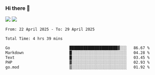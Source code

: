 ### Hi there 👋️

![](https://komarev.com/ghpvc/?username=Loner1024)
![](https://hit.yhype.me/github/profile?account_id=20189164)

<!--START_SECTION:waka-->

```txt
From: 22 April 2025 - To: 29 April 2025

Total Time: 4 hrs 39 mins

Go                          █████████████████████▓░░░   86.67 %
Markdown                    █░░░░░░░░░░░░░░░░░░░░░░░░   04.28 %
Text                        █░░░░░░░░░░░░░░░░░░░░░░░░   03.45 %
PHP                         ▓░░░░░░░░░░░░░░░░░░░░░░░░   02.93 %
go.mod                      ▒░░░░░░░░░░░░░░░░░░░░░░░░   01.92 %
```

<!--END_SECTION:waka-->



